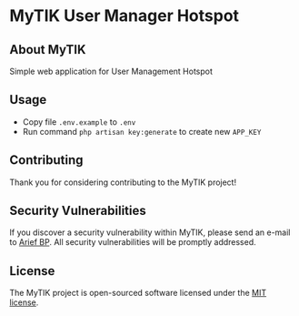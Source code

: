 # MyTIK User Manager Hotspot

## About MyTIK

Simple web application for User Management Hotspot

## Usage

- Copy file `.env.example` to `.env`
- Run command `php artisan key:generate` to create new `APP_KEY`

## Contributing

Thank you for considering contributing to the MyTIK project!

## Security Vulnerabilities

If you discover a security vulnerability within MyTIK, please send an e-mail to [Arief BP](mailto:archytech99@gmail.com). All security vulnerabilities will be promptly addressed.

## License

The MyTIK project is open-sourced software licensed under the [MIT license](https://opensource.org/licenses/MIT).

